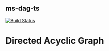 ms-dag-ts
---------

[![Build Status](https://travis-ci.org/markschad/ms-dag-ts.svg?branch=master)](https://travis-ci.org/markschad/ms-dag-ts)

Directed Acyclic Graph
======================
